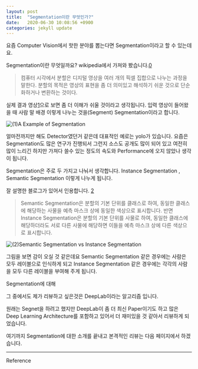 ```yaml
---
layout: post
title:  "Segmentation이란 무엇인가?"
date:   2020-06-30 10:08:56 +0900
categories: jekyll update
---
```


요즘 Computer Vision에서 핫한 분야를 뽑는다면 Segmentation이라고 할 수 있는데요.

Segmentation이란 무엇일까요? wikipedia에서 가져와 봤습니다.[0]

>컴퓨터 시각에서 분할은 디지털 영상을 여러 개의 픽셀 집합으로 나누는 과정을 말한다. 분할의 목적은 영상의 표현을 좀 더 의미있고 해석하기 쉬운 것으로 단순화하거나 변환하는 것이다.

실제 결과 영상[1]으로 보면 좀 더 이해가 쉬울 것이라고 생각됩니다. 입력 영상이 들어왔을 때 사람 말 배경 이렇게 나누는 것을(Segment) Segmentation이라고 합니다.

![(1)A Example of Segmentation](https://karamkim88.github.io/asset/fcn_segmentation_ex.png)

얼마전까지만 해도 Detector였던거 같은데 대표적인 예로는 yolo가 있습니다. 요즘은 Segmentation도 많은 연구가 진행되서 그런지 소스도 공개도 많이 되어 있고 여전히 많이 느리긴 하지만 가져다 쓸수 있는 정도의 속도와 Performance에 오지 않았나 생각이 됩니다.

Segmentation은 주로 두 가지고 나눠서 생각합니다. Instance Segmentation , Semantic Segmentation 이렇게 나누게 됩니다.

잘 설명한 블로그가 있어서 인용합니다. [2]

>Semantic Segmentation은 분할의 기본 단위를 클래스로 하여, 동일한 클래스에 해당하는 사물을 예측 마스크 상에 동일한 색상으로 표시합니다. 반면 Instance Segmentation은 분할의 기본 단위를 사물로 하여, 동일한 클래스에 해당하더라도 서로 다른 사물에 해당하면 이들을 예측 마스크 상에 다른 색상으로 표시합니다. 


![(2)Semantic Segmentation vs Instance Segmentation](https://karamkim88.github.io/asset/segmentation-types.svg)

그림을 보면 감이 오실 것 같은데요 Semantic Segmentation 같은 경우에는 사람은 모두 레이블으로 인식하게 되고 Instance Segmentation 같은 경우에는 각각의 사람을 모두 다른 레이블을 부여해 주게 됩니다.

Segmentation에 대해

그 중에서도 제가 리뷰하고 싶은것은 DeepLab이라는 알고리즘 입니다.

원래는 Segnet을 하려고 했지만 DeepLab이 좀 더 최신 Paper이기도 하고 많은 Deep Learning Architecture를 포함하고 있어서 더 재미있을 것 같아서 리뷰하게 되었습니다.

여기까지 Segmentation에 대한 소개를 끝내고 본격적인 리뷰는 다음 페이지에서 하겠습니다.



-----------------------------------------------------------------------------
Reference

[0]: <https://ko.wikipedia.org/wiki/%EC%98%81%EC%83%81_%EB%B6%84%ED%95%A0>
[1]: <https://arxiv.org/pdf/1411.4038.pdf>
[2]: <http://research.sualab.com/introduction/2017/11/29/image-recognition-overview-2.html>


